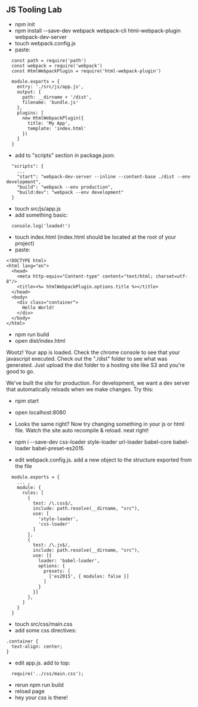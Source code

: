 ## JS Tooling Lab

- npm init
- npm install --save-dev webpack webpack-cli html-webpack-plugin webpack-dev-server
- touch webpack.config.js
- paste:
```
  const path = require('path')
  const webpack = require('webpack')
  const HtmlWebpackPlugin = require('html-webpack-plugin')

  module.exports = {
    entry: './src/js/app.js',
    output: {
      path: __dirname + '/dist',
      filename: 'bundle.js'
    },
    plugins: [
      new HtmlWebpackPlugin({
        title: 'My App',
        template: 'index.html'
      })
    ]
  }
```

- add to "scripts" section in package.json:
```
  "scripts": {
    ...
    "start": "webpack-dev-server --inline --content-base ./dist --env development",
    "build": "webpack --env production",
    "build:dev": "webpack --env development"
  }
```

- touch src/js/app.js
- add something basic:
```
  console.log('loaded!')
```

- touch index.html (index.html should be located at the root of your project)
- paste:
```
<!DOCTYPE html>
<html lang="en">
  <head>
    <meta http-equiv="Content-type" content="text/html; charset=utf-8"/>
    <title><%= htmlWebpackPlugin.options.title %></title>
  </head>
  <body>
    <div class="container">
      Hello World!
    </div>
  </body>
</html>
```

- npm run build
- open dist/index.html

Wootz! Your app is loaded.  Check the chrome console to see that your javascript executed.  Check out the "./dist" folder to see what was generated. Just upload the dist folder to a hosting site like S3 and you're good to go.

We've built the site for production.  For development, we want a dev server that automatically reloads when we make changes.  Try this:

- npm start
- open localhost:8080
- Looks the same right?  Now try changing something in your js or html file.  Watch the site auto recompile & reload.  neat right!

- npm i --save-dev css-loader style-loader url-loader babel-core babel-loader babel-preset-es2015

- edit webpack.config.js.  add a new object to the structure exported from the file
```
  module.exports = {
    ... ,
    module: {
      rules: [
        {
          test: /\.css$/,
          include: path.resolve(__dirname, "src"),
          use: [
            'style-loader',
            'css-loader'
          ]
        },
        {
          test: /\.js$/,
          include: path.resolve(__dirname, "src"),
          use: [{
            loader: 'babel-loader',
            options: {
              presets: [
                ['es2015', { modules: false }]
              ]
            }
          }]
        },
      ]
    }
  }
```

- touch src/css/main.css
- add some css directives:
```
.container {
  text-align: center;
}
```

- edit app.js. add to top:
```
  require('../css/main.css');
```

- rerun npm run build
- reload page
- hey your css is there!
